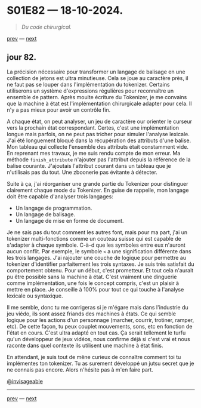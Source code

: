 # S01E82 — 18-10-2024.

> *Du code chirurgical.*

[prev](S01E81-17-10-2024.md) — [next](S01E83-19-10-2024.md)   

## jour 82.

La précision nécessaire pour transformer un langage de balisage en une collection de jetons est ultra minutieuse. Cela se joue au caractère près, il ne faut pas se louper dans l'implémentation du tokenizer. Certains utiliserons un système d'expressions régulières pour reconnaître un ensemble de pattern. Après moulte écriture du Tokenizer, je me convains que la machine à état est l'implémentation chirurgicale adapter pour cela. Il n'y a pas mieux pour avoir un contrôle fin.   

A chaque état, on peut analyser, un jeu de caractère our orienter le curseur vers la prochain état correspondant. Certes, c'est une implémentation longue mais parfois, on ne peut pas tricher pour simuler l'analyse lexicale. J'ai été longuement bloqué dans la récupération des attributs d'une balise. Mon tableau qui collecte l'ensemble des attributs était constamment vide. En reprenant mes travaux, je me suis rendu compte de mon erreur. Ma méthode `finish_attribute` n'ajouter pas l'attribut depuis la référence de la balise courante. J'ajoutais l'attribut courant dans un tableau que je n'utilisais pas du tout. Une zboonerie pas évitante à détecter.   

Suite à ça, j'ai réorganiser une grande partie du Tokenizer pour distinguer clairement chaque mode du Tokenizer. En guise de rappelle, mon langage doit être capable d'analyser trois langages:

- Un langage de programmation.
- Un langage de balisage.
- Un langage de mise en forme de document.

Je ne sais pas du tout comment les autres font, mais pour ma part, j'ai un tokenizer multi-fonctions comme un couteau suisse qui est capable de s'adapter à chaque symbole. C-à-d que les symboles entre eux n'auront aucun conflit. Par exemple, le symbole `<` a une signification différente dans les trois langages. J'ai rajouter une couche de logique pour permettre au tokenizer d'identifier parfaitement les trois syntaxes. Je suis très satisfait du comportement obtenu. Pour un début, c'est prometteur. Et tout cela n'aurait pu être possible sans la machine à état. C'est vraiment une dinguerie comme implémentation, une fois le concept compris, c'est un plaisir à mettre en place. Je conseille à 100% pour tout ce qui touche à l'analyse lexicale ou syntaxique.   

Il me semble, donc tu me corrigeras si je m'égare mais dans l'industrie du jeu viédo, ils sont assez friands des machines à états. Ce qui semble logique pour les actions d'un personnage (marcher, courrir, trotiner, ramper, etc). De cette façon, tu peux couplet mouvements, sons, etc en fonction de l'état en cours. C'est ultra adapté en tout cas. Ça serait tellement le turfu qu'un développeur de jeux vidéos, nous confirme déjà si c'est vrai et nous raconte dans quel contexte ils utilisent une machine à état finis.   

En attendant, je suis tout de mêne curieux de connaître comment toi tu implémentes ton tokenizer. Tu as surement développé un jutsu secret que je ne connais pas encore. Alors n'hésite pas à m'en faire part.    

[@invisageable](https://twitter.com/invisageable)   

---

[prev](S01E81-17-10-2024.md) — [next](S01E83-19-10-2024.md)   
